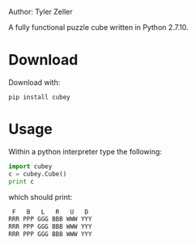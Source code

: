 Author: Tyler Zeller

A fully functional puzzle cube written in Python 2.7.10.

# Download

Download with:

```
pip install cubey
```

# Usage

Within a python interpreter type the following:

```Python
import cubey
c = cubey.Cube()
print c
```

which should print:

```Bash
 F   B   L   R   U   D
RRR PPP GGG BBB WWW YYY 
RRR PPP GGG BBB WWW YYY 
RRR PPP GGG BBB WWW YYY 
```
